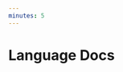 ```yaml
---
minutes: 5
---
```


<!-- NOTES:
Use language docs to look at methods on integers
-->
# Language Docs

